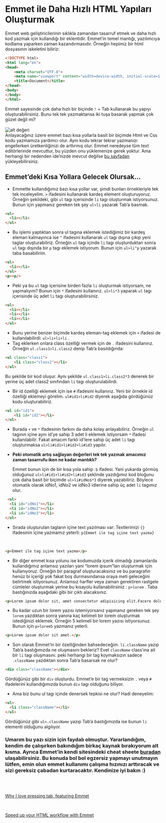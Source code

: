 # Emmet ile Daha Hızlı HTML Yapıları Oluşturmak
  Emmet web geliştiricilerinin sıklıkla zamandan tasarruf etmek ve daha hızlı kod yazmak için kullandığı bir eklentidir. Emmet’in temel mantığı, yazılımcıya kodlama yaparken zaman kazandırmasıdır. Örneğin hepimiz bir html dosyasının iskeletini biliriz:
```html
<!DOCTYPE html>
<html lang="en">
<head>
    <meta charset="UTF-8">
    <meta name="viewport" content="width=device-width, initial-scale=1.0">
    <title>Document</title>
</head>
<body>
</body>
</html>
```

  Emmet sayesinde çok daha hızlı bir biçinde ```!``` + Tab kullanarak bu yapıyı oluşturabilirsiniz. Bunu tek tek yazmaktansa iki tuşa basarak yapmak çok güzel değil mi?
<br/>
<br/>
![alt değeri](https://miro.medium.com/max/865/0*tILY4GYjBvpFo5Zx.gif)
<br/>
  Anlayacağınız üzere emmet bazı kısa yollarla basit bir biçimde Html ve Css kodu yazmamıza yardımcı olur. Aynı kodu tekrar tekrar yazmanızı engellerken üretkenliğinizi de arttırmış olur. Emmet neredeyse tüm text editörlerinde mevcuttur, bu yüzden onu yüklemenize gerek yoktur. Ama herhangi bir nedenden ide’nizde mevcut değilse [bu sayfadan](https://emmet.io/download/) yükleyebilirsiniz.

## Emmet’deki Kısa Yollara Gelecek Olursak...
- Emmette kullandığımız bazı kısa yollar var, şimdi bunları örnekleriyle tek tek inceleyelim.
  ```>``` ifadesini kullanarak kardeş element oluşturuyoruz. Örneğin şekildeki, gibi ```ul``` tagı içerisinde ```li``` tagı oluşturmak istiyorsunuz. Bunun için yapmanız gereken tek şey ```ul>li``` yazarak Tab’a basmak. 

```html
<ul>
  <li></li> 
</ul>
```


- Bu işlemi yaptıktan sonra ul tagına eklemek istediğimiz bir kardeş eleman kalmayınca ise ```^``` ifadesini kullanarak ```ul``` tagı dışına çıkıp yeni taglar oluşturabiliriz.
  Örneğin ```ul``` tagı içinde ```li``` tagı oluşturduktan sonra ```ul``` tagı dışında bir ```p``` tagı eklemek istiyorum. Bunun için ```ul>li^p``` yazarak taba basabilirim.


```html
<ul>
  <li></li> 
</ul>
<p><p/>
```

- Peki ya bu ```ul``` tagı içerisine birden fazla ```li``` oluşturmak istiyorsam, ne yapmalıyım?
  Bunun için ```*``` ifadesini kullanırız. ```ul>li*3``` yaparak ```ul``` tagı içerisinde üç adet ```li``` tagı oluşturabilirsiniz.

```html
<ul>
  <li></li> 
  <li></li> 
  <li></li> 
</ul>
```

- Bunu yerine benzer biçimde kardeş eleman-tag eklemek için ```+``` ifadesi de kullanılabilirdi: ```ul>li+li+li``` .
- Tag eklerken onlara class özelliği vermek için de ```.``` ifadesini kullanırız. Örneğin ```ul.class1>li.class2``` denip Tab’a basıldığında: 

```html
<ul class="class1">
    <li class="class2"></li>
</ul>
```
  Bu şekilde bir kod oluşur. Aynı şekilde ```ul.class1>li.class2*3``` denerek bir yerine üç adet class2 sınıfından ```li``` tagı oluşturulabilirdi.

- Bir id özelliği eklemek için ise ```#``` ifadesini kullanırız. Yeni bir örnekle id özelliği eklemeyi görelim. ```ul#id1>li#id2``` diyerek aşağıda gördüğünüz kodu oluşturabiliriz. 

```html
<ul id="id1">
    <li id="id2"></li>
</ul>
```

- Burada ```+``` ve ```*``` ifadesinin farkını da daha kolay anlayabiliriz.
  Örneğin ```ul``` tagının içine aynı id’ye sahip 3 adet li eklemek istiyorsam ```*``` ifadesi kullanılabilir. Fakat amacım farklı id’lere sahip üç adet ```li``` tagı oluşturmaksa ```ul>li#id1+li#id2+li#id3``` yapılır.
- **Peki otomatik artış sağlayan değerleri tek tek yazmak amacımız zaman tasarrufu iken ne kadar mantıklı?** 

  Emmet bunun için de bir kısa yola sahip :```$``` ifadesi. Yani yukarda görmüş olduğunuz ```ul>li#id1+li#id2+li#id3``` şeklinde yazdığımız kod bloğunu çok daha basit bir biçimde ```ul>li#idNo$*3``` diyerek yazabiliriz. Böylece otomatik olarak idNo1, idNo2 ve idNo3 idlerine sahip üç adet ```li``` tagımız olur.
  
```html
 <ul>
  <li id="idNo1"></li>
  <li id="idNo2"></li>
  <li id="idNo3"></li>
</ul>
```

- Sırada oluşturulan tagların içine text yazılması var:
  Textlerimizi ```{}``` ifadesinin içine yazmamız yeterli: ```p{Emmet ile tag içine text yazma}```
<br/>

```html
<p>Emmet ile tag içine text yazma</p>
```
- Bir diğer emmet kısa yolunu ise kodumuzda içerik olmadığı zamanlarda kullandığımız anlamsız yazıları yani “lorem ipsum”ları oluşturmak için kullanıyoruz.
Örneğin bir paragraf oluşturacaksınız ve bu paragrafın henüz bi içeriği yok fakat boş durmasındansa oraya meti geleceğini belirtmek istiyorsunuz. Anlamsız harfler veya zaman gerektiren rastgele cümleler oluşturmak yerine bu kısayolu kullanabilirsiniz : ```p>lorem``` . Taba bastığınızda aşağıdaki gibi bir çıktı alacaksınız.

```html
<p>Lorem ipsum dolor sit, amet consectetur adipisicing elit.Facere dolore sint ea? Molestiae ratione ullam, illo commodi ipsum soluta mollitia itaque,maiores maxime natus reiciendis architecto. Quaerat culpa beatae dicta.</p>
```
- Bu kadar uzun bir lorem yazısı istemiyorsanız yapmanız gereken tek şey ```lorem``` yazdıktan sonra yanına kaç kelimeli bir lorem oluşturmak istediğinizi eklemek. Örneğin 5 kelimeli bir lorem yazısı istiyorsunuz. Bunun için ```p>lorem5``` yazmanız yeterli.

```html
<p>Lorem ipsum dolor sit amet.</p>
```
- Son olarak Emmet’in bir özelliğinden bahsedeceğim. 
```li.className``` yazıp Tab’a bastığımızda ne oluşmasını bekleriz? Evet ```className``` class’ına ait bir ```li``` tagı oluşmasını. peki herhangi bir tag koymaksızın sadece ```.className``` yazdıktan sonra Tab’a basarsak ne olur?

```html
<div class="className"></div>
```
  Gördüğünüz gibi bir ```div``` oluşturdu. Emmet’e bir tag vermeksizin ```.``` veya ```#``` ifadelerini kullandığımızda bunun ```div``` tagı olduğunu biliyor.
- Ama biz bunu ul tagı içinde denersek tepkisi ne olur? Hadi deneyelim: 


```html
<ul>
  <li class="className"></li>
</ul>
```
Gördüğünüz gibi ```ul>.className``` yazıp Tab’a bastığımızda ise bunun ```li``` elementi olduğunu algılıyor. 
### Umarım bu yazı sizin için faydalı olmuştur. Yararlandığım, kendim de çalışırken bakındığım birkaç kaynak bırakıyorum alt kısma. Ayrıca Emmet’in kendi sitesindeki cheat sheete  [buradan](https://docs.emmet.io/cheat-sheet/)  ulaşabilirsiniz. Bu konuda bol bol egzersiz yapmayı unutmayın lütfen, emin olun emmet kullanımı çalışma hızınızı arttıracak ve sizi gereksiz çabadan kurtaracaktır. Kendinize iyi bakın :)

<br/>
<br/>

[Why I love pressing tab, featuring Emmet](https://medium.com/doctolib/why-i-love-pressing-tab-featuring-emmet-578aa4e77858)

<br/>

[Speed up your HTML workflow with Emmet](https://medium.com/swlh/speed-up-your-html-workflow-with-emmet-f5c887854c63)
